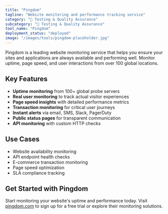 ```yaml
---
title: "Pingdom"
tagline: "Website monitoring and performance tracking service"
category: "🧪 Testing & Quality Assurance"
subcategory: "🧪 Testing & Quality Assurance"
tool_name: "Pingdom"
deployment_status: "deployed"
image: "/images/tools/pingdom-placeholder.jpg"
---
```

Pingdom is a leading website monitoring service that helps you ensure your sites and applications are always available and performing well. Monitor uptime, page speed, and user interactions from over 100 global locations.

## Key Features

- **Uptime monitoring** from 100+ global probe servers
- **Real user monitoring** to track actual visitor experiences
- **Page speed insights** with detailed performance metrics
- **Transaction monitoring** for critical user journeys
- **Instant alerts** via email, SMS, Slack, PagerDuty
- **Public status pages** for transparent communication
- **API monitoring** with custom HTTP checks

## Use Cases

- Website availability monitoring
- API endpoint health checks
- E-commerce transaction monitoring
- Page speed optimization
- SLA compliance tracking

## Get Started with Pingdom

Start monitoring your website's uptime and performance today. Visit [pingdom.com](https://www.pingdom.com) to sign up for a free trial or explore their monitoring solutions.
